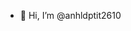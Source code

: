 - 👋 Hi, I’m @anhldptit2610


<!---
anhldptit2610/anhldptit2610 is a ✨ special ✨ repository because its `README.md` (this file) appears on your GitHub profile.
You can click the Preview link to take a look at your changes.
--->


